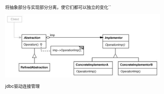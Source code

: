 将抽象部分与实现部分分离，使它们都可以独立的变化``

![Image text](https://github.com/pulusite/litart/blob/master/resource/img/Bridge.JPG?raw=true)


jdbc驱动连接管理